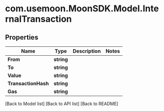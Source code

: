 # com.usemoon.MoonSDK.Model.InternalTransaction

## Properties

| Name                | Type       | Description | Notes |
| ------------------- | ---------- | ----------- | ----- |
| **From**            | **string** |             |       |
| **To**              | **string** |             |       |
| **Value**           | **string** |             |       |
| **TransactionHash** | **string** |             |       |
| **Gas**             | **string** |             |       |

\[Back to Model list] \[Back to API list] \[Back to README]
